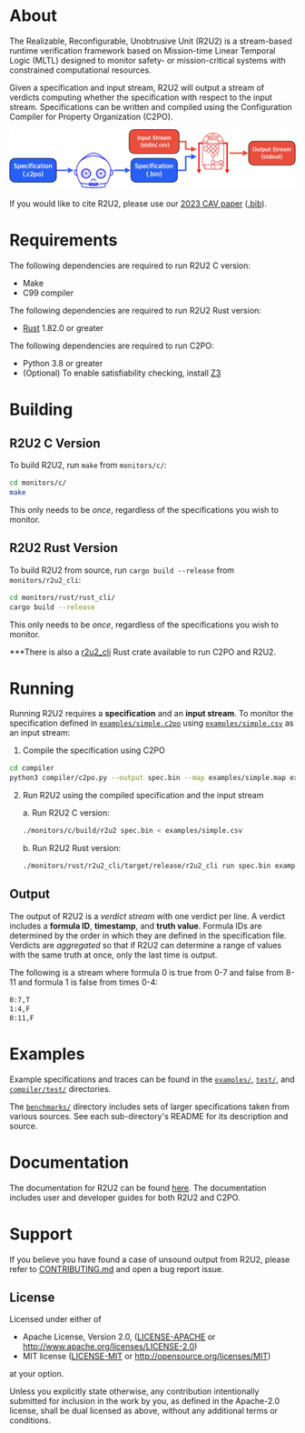 # About

The Realizable, Reconfigurable, Unobtrusive Unit (R2U2) is a stream-based runtime verification
framework based on Mission-time Linear Temporal Logic (MLTL) designed to monitor safety- or
mission-critical systems with constrained computational resources.

Given a specification and input stream, R2U2 will output a stream of verdicts computing whether the
specification with respect to the input stream. Specifications can be written and compiled using the
Configuration Compiler for Property Organization (C2PO).

![R2U2 workflow](docs/_static/r2u2-flow.png)

If you would like to cite R2U2, please use our [2023 CAV paper](https://link.springer.com/chapter/10.1007/978-3-031-37709-9_23) ([.bib](CITATION.bib)). 

# Requirements 

The following dependencies are required to run R2U2 C version:
- Make 
- C99 compiler 

The following dependencies are required to run R2U2 Rust version:
- [Rust](https://www.rust-lang.org/tools/install) 1.82.0 or greater 

The following dependencies are required to run C2PO: 
- Python 3.8 or greater
- (Optional) To enable satisfiability checking, install [Z3](https://github.com/Z3Prover/z3)

# Building

## R2U2 C Version

To build R2U2, run `make` from `monitors/c/`:
```bash
cd monitors/c/
make
```
This only needs to be *once*, regardless of the specifications you wish to monitor.

## R2U2 Rust Version

To build R2U2 from source, run `cargo build --release` from `monitors/r2u2_cli`:
```bash
cd monitors/rust/rust_cli/
cargo build --release
```

This only needs to be *once*, regardless of the specifications you wish to monitor.

***There is also a [r2u2_cli](https://crates.io/crates/r2u2_cli) Rust crate available to run C2PO and R2U2.

# Running

Running R2U2 requires a **specification** and an **input stream**. To monitor the specification
defined in [`examples/simple.c2po`](examples/simple.c2po) using
[`examples/simple.csv`](examples/simple.csv) as an input stream:

1. Compile the specification using C2PO
```bash
cd compiler
python3 compiler/c2po.py --output spec.bin --map examples/simple.map examples/simple.c2po 
```

2. Run R2U2 using the compiled specification and the input stream

    a. Run R2U2 C version:
    ```bash
    ./monitors/c/build/r2u2 spec.bin < examples/simple.csv
    ```
    b. Run R2U2 Rust version:
    ```bash
    ./monitors/rust/r2u2_cli/target/release/r2u2_cli run spec.bin examples/simple.csv
    ```

## Output

The output of R2U2 is a *verdict stream* with one verdict per line. A verdict includes a **formula
ID**, **timestamp**, and **truth value**. Formula IDs are determined by the order in which they are
defined in the specification file.  Verdicts are *aggregated* so that if R2U2 can determine a range
of values with the same truth at once, only the last time is output.

The following is a stream where formula 0 is true from 0-7 and false from 8-11 and formula 1 is
false from times 0-4:

```
0:7,T
1:4,F
0:11,F
```

# Examples

Example specifications and traces can be found in the [`examples/`](examples/), [`test/`](test/),
and  [`compiler/test/`](compiler/test/) directories.

The [`benchmarks/`](benchmarks/) directory includes sets of larger specifications taken from various
sources. See each sub-directory's README for its description and source.

# Documentation

The documentation for R2U2 can be found [here](https://r2u2.github.io/r2u2/). The documentation includes user and developer guides for both R2U2 and C2PO.

# Support 

If you believe you have found a case of unsound output from R2U2, please refer to
[CONTRIBUTING.md](CONTRIBUTING.md) and open a bug report issue.

## License

Licensed under either of

* Apache License, Version 2.0, ([LICENSE-APACHE](LICENSE-APACHE) or http://www.apache.org/licenses/LICENSE-2.0)
* MIT license ([LICENSE-MIT](LICENSE-MIT) or http://opensource.org/licenses/MIT)

at your option.

Unless you explicitly state otherwise, any contribution intentionally submitted for inclusion in the
work by you, as defined in the Apache-2.0 license, shall be dual licensed as above, without any
additional terms or conditions.

